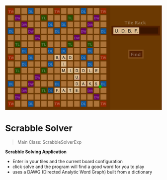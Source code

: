 ![alt text](https://raw.githubusercontent.com/callum-code/scrabble-solver/master/ScrabbleSolver.png)

# Scrabble Solver

> Main Class: ScrabbleSolverExp

**Scrabble Solving Application**

- Enter in your tiles and the current board configuration
- click solve and the program will find a good word for you to play
- uses a DAWG (Directed Analytic Word Graph) built from a dictionary
